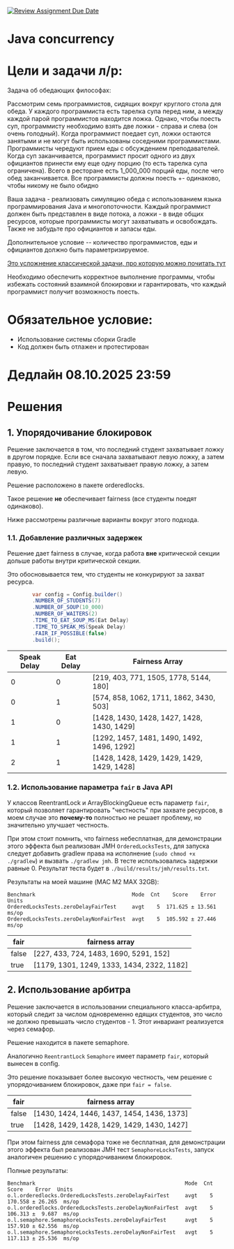 [![Review Assignment Due Date](https://classroom.github.com/assets/deadline-readme-button-22041afd0340ce965d47ae6ef1cefeee28c7c493a6346c4f15d667ab976d596c.svg)](https://classroom.github.com/a/qcWcnElX)

# Java concurrency

# Цели и задачи л/р:

Задача об обедающих философах:

Рассмотрим семь программистов, сидящих вокруг круглого стола для обеда.
У каждого программиста есть тарелка супа перед ним, а между каждой парой программистов находится ложка.
Однако, чтобы поесть суп, программисту необходимо взять две ложки - справа и слева (он очень голодный).
Когда программист поедает суп, ложки остаются занятыми и не могут быть использованы соседними программистами.
Программисты чередуют прием еды с обсуждением преподавателей.
Когда суп заканчивается, программист просит одного из двух официантов принести ему еще одну порцию (то есть тарелка супа
ограничена).
Всего в ресторане есть 1_000_000 порций еды, после чего обед заканчивается.
Все программисты должны поесть +- одинаково, чтобы никому не было обидно

Ваша задача - реализовать симуляцию обеда с использованием языка программирования Java и многопоточности.
Каждый программист должен быть представлен в виде потока, а ложки - в виде общих ресурсов, которые программисты могут
захватывать и освобождать.
Также не забудьте про официантов и запасы еды.

Дополнительное условие -- количество программистов, еды и официантов должно быть параметризируемое.

[Это усложнение классической задачи, про которую можно почитать тут](https://en.wikipedia.org/wiki/Dining_philosophers_problem)

Необходимо обеспечить корректное выполнение программы, чтобы избежать состояний взаимной блокировки и гарантировать, что
каждый программист получит возможность поесть.

# Обязательное условие:

* Использование системы сборки Gradle
* Код должен быть отлажен и протестирован

# Дедлайн 08.10.2025 23:59

# Решения

## 1. Упорядочивание блокировок

Решение заключается в том, что последний студент захватывает ложку в другом порядке.
Если все сначала захватывают левую ложку, а затем правую, то последний студент захватывает правую ложку, а затем левую.

Решение расположено в пакете orderedlocks.

Такое решение **не** обеспечивает fairness (все студенты поедят одинаково).

Ниже рассмотрены различные варианты вокруг этого подхода.

### 1.1. Добавление различных задержек

Решение дает fairness в случае, когда работа **вне** критической секции дольше работы внутри критической секции.

Это обосновывается тем, что студенты не конкурируют за захват ресурса.

```java
        var config = Config.builder()
        .NUMBER_OF_STUDENTS(7)
        .NUMBER_OF_SOUP(10_000)
        .NUMBER_OF_WAITERS(2)
        .TIME_TO_EAT_SOUP_MS(Eat Delay)
        .TIME_TO_SPEAK_MS(Speak Delay)
        .FAIR_IF_POSSIBLE(false)
        .build();
```

| Speak Delay | Eat Delay | Fairness Array                             |
|-------------|-----------|--------------------------------------------|
| 0           | 0         | [219, 403, 771, 1505, 1778, 5144, 180]     |
| 0           | 1         | [574, 858, 1062, 1711, 1862, 3430, 503]    |
| 1           | 0         | [1428, 1430, 1428, 1427, 1428, 1430, 1429] |
| 1           | 1         | [1292, 1457, 1481, 1490, 1492, 1496, 1292] |
| 2           | 1         | [1428, 1428, 1429, 1429, 1429, 1429, 1428] |

### 1.2. Использование параметра `fair` в Java API

У классов ReentrantLock и ArrayBlockingQueue есть параметр `fair`, который позволяет гарантировать "честность" при
захвате ресурсов, в моем случае это **почему-то** полностью не решает проблему, но значительно улучшает честность.

При этом стоит помнить, что fairness небесплатная, для демонстрации этого эффекта был реализован JMH
`OrderedLocksTests`, для запуска следует добавить gradlew права на исполнение (`sudo chmod +x ./gradlew`) и вызвать
`./gradlew jmh`. В тесте использовались задержки равные 0. Результат теста будет в `./build/results/jmh/results.txt`.

Результаты на моей машине (MAC M2 MAX 32GB):

```text
Benchmark                               Mode  Cnt    Score    Error  Units
OrderedLocksTests.zeroDelayFairTest     avgt    5  171.625 ± 13.561  ms/op
OrderedLocksTests.zeroDelayNonFairTest  avgt    5  105.592 ± 27.446  ms/op
```

| fair  | fairness array                             |
|-------|--------------------------------------------|
| false | [227, 433, 724, 1483, 1690, 5291, 152]     |
| true  | [1179, 1301, 1249, 1333, 1434, 2322, 1182] |

## 2. Использование арбитра

Решение заключается в использовании специального класса-арбитра, который следит за числом одновременно едящих студентов,
это число не должно превышать число студентов - 1. Этот инвариант реализуется через семафор.

Решение находится в пакете semaphore.

Аналогично `ReentrantLock` `Semaphore` имеет параметр `fair`, который вынесен в config.

Это решение показывает более высокую честность, чем решение с упорядочиванием блокировок, даже при `fair = false`.

| fair  | fairness array                             |
|-------|--------------------------------------------|
| false | [1430, 1424, 1446, 1437, 1454, 1436, 1373] |
| true  | [1428, 1429, 1428, 1429, 1429, 1430, 1427] |

При этом fairness для семафора тоже не бесплатная, для демонстрации этого эффекта был реализован JMH тест
`SemaphoreLocksTests`, запуск аналогичен решению с упорядочиванием блокировок.

Полные результаты:

```text
Benchmark                                                Mode  Cnt    Score    Error  Units
o.l.orderedlocks.OrderedLocksTests.zeroDelayFairTest     avgt    5  170.558 ± 26.265  ms/op
o.l.orderedlocks.OrderedLocksTests.zeroDelayNonFairTest  avgt    5  106.313 ±  9.687  ms/op
o.l.semaphore.SemaphoreLocksTests.zeroDelayFairTest      avgt    5  157.910 ± 62.556  ms/op
o.l.semaphore.SemaphoreLocksTests.zeroDelayNonFairTest   avgt    5  117.113 ± 25.536  ms/op
```
